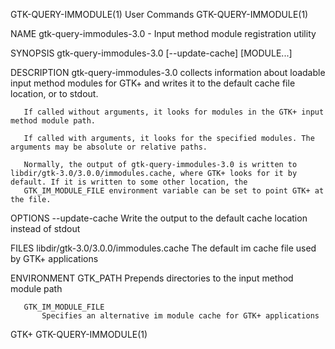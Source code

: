 GTK-QUERY-IMMODULE(1)                                                                           User Commands                                                                           GTK-QUERY-IMMODULE(1)



NAME
       gtk-query-immodules-3.0 - Input method module registration utility

SYNOPSIS
       gtk-query-immodules-3.0 [--update-cache] [MODULE...]

DESCRIPTION
       gtk-query-immodules-3.0 collects information about loadable input method modules for GTK+ and writes it to the default cache file location, or to stdout.

       If called without arguments, it looks for modules in the GTK+ input method module path.

       If called with arguments, it looks for the specified modules. The arguments may be absolute or relative paths.

       Normally, the output of gtk-query-immodules-3.0 is written to libdir/gtk-3.0/3.0.0/immodules.cache, where GTK+ looks for it by default. If it is written to some other location, the
       GTK_IM_MODULE_FILE environment variable can be set to point GTK+ at the file.

OPTIONS
       --update-cache
           Write the output to the default cache location instead of stdout

FILES
       libdir/gtk-3.0/3.0.0/immodules.cache
           The default im cache file used by GTK+ applications

ENVIRONMENT
       GTK_PATH
           Prepends directories to the input method module path

       GTK_IM_MODULE_FILE
           Specifies an alternative im module cache for GTK+ applications



GTK+                                                                                                                                                                                    GTK-QUERY-IMMODULE(1)
